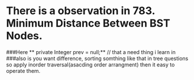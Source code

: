 # There is a observation in 783. Minimum Distance Between BST Nodes.
###Here ** private Integer prev = null;** // that a need thing i learn in 
###also is you want difference,  sorting somthing like that in tree questions so apply inorder traversal(asacding order arrangment) then it easy to operate them.
